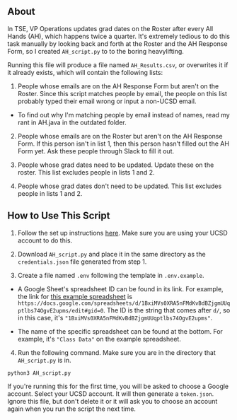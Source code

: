 ## About

In TSE, VP Operations updates grad dates on the Roster after every All Hands (AH), which happens twice a quarter. It's extremely tedious to do this task manually by looking back and forth at the Roster and the AH Response Form, so I created `AH_script.py` to to the boring heavylifting.

Running this file will produce a file named `AH_Results.csv`, or overwrites it if it already exists, which will contain the following lists:

1. People whose emails are on the AH Response Form but aren't on the Roster. Since this script matches people by email, the people on this list probably typed their email wrong or input a non-UCSD email.

* To find out why I'm matching people by email instead of names, read my rant in AH.java in the outdated folder.

2. People whose emails are on the Roster but aren't on the AH Response Form. If this person isn't in list 1, then this person hasn't filled out the AH Form yet. Ask these people through Slack to fill it out.

3. People whose grad dates need to be updated. Update these on the roster. This list excludes people in lists 1 and 2.

4. People whose grad dates don't need to be updated. This list excludes people in lists 1 and 2.

## How to Use This Script

1. Follow the set up instructions [here](https://developers.google.com/sheets/api/quickstart/python). Make sure you are using your UCSD account to do this.

2. Download `AH_script.py` and place it in the same directory as the `credentials.json` file generated from step 1.

3. Create a file named `.env` following the template in `.env.example`.

* A Google Sheet's spreadsheet ID can be found in its link. For example, the link for [this example spreadsheet](https://docs.google.com/spreadsheets/d/1BxiMVs0XRA5nFMdKvBdBZjgmUUqptlbs74OgvE2upms/edit#gid=0) is `https://docs.google.com/spreadsheets/d/1BxiMVs0XRA5nFMdKvBdBZjgmUUqptlbs74OgvE2upms/edit#gid=0`. The ID is the string that comes after `d/`, so in this case, it's `"1BxiMVs0XRA5nFMdKvBdBZjgmUUqptlbs74OgvE2upms"`.

* The name of the specific spreadsheet can be found at the bottom. For example, it's `"Class Data"` on the example spreadsheet.

4. Run the following command. Make sure you are in the directory that `AH_script.py` is in.

```
python3 AH_script.py
```

If you're running this for the first time, you will be asked to choose a Google account. Select your UCSD account. It will then generate a `token.json`. Ignore this file, but don't delete it or it will ask you to choose an account again when you run the script the next time.
